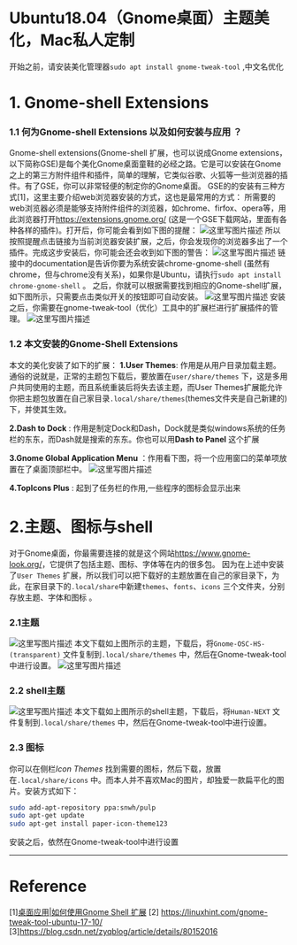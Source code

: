 # Ubuntu18.04（Gnome桌面）主题美化，Mac私人定制

开始之前，请安装美化管理器`sudo apt install gnome-tweak-tool` ,中文名优化

# 1. Gnome-shell Extensions

### 1.1 何为Gnome-shell Extensions 以及如何安装与应用 ？

Gnome-shell extensions(Gnome-shell 扩展，也可以说成Gnome extensions，以下简称GSE)是每个美化Gnome桌面童鞋的必经之路。它是可以安装在Gnome之上的第三方附件组件和插件，简单的理解，它类似谷歌、火狐等一些浏览器的插件。有了GSE，你可以非常轻便的制定你的Gnome桌面。 
GSE的的安装有三种方式[1]，这里主要介绍web浏览器安装的方式，这也是最常用的方式： 
所需要的web浏览器必须是能够支持附件组件的浏览器，如chrome、firfox、opera等，用此浏览器打开<https://extensions.gnome.org/> (这是一个GSE下载网站，里面有各种各样的插件)。打开后，你可能会看到如下图的提醒： 
![这里写图片描述](/home/zzhenry/Boostnote/Ubuntu/assets/20180430202521791.png)
所以按照提醒点击链接为当前浏览器安装扩展，之后，你会发现你的浏览器多出了一个插件。完成这步安装后，你可能会还会收到如下图的警告： 
![这里写图片描述](/home/zzhenry/Boostnote/Ubuntu/assets/20180430202749382.png)
链接中的documentation是告诉你要为系统安装chrome-gnome-shell (虽然有chrome，但与chrome没有关系)，如果你是Ubuntu，请执行`sudo apt install chrome-gnome-shell` 。 
之后，你就可以根据需要找到相应的Gnome-shell扩展，如下图所示，只需要点击类似开关的按钮即可自动安装。 
![这里写图片描述](/home/zzhenry/Boostnote/Ubuntu/assets/2018043020343621.png)
安装之后，你需要在gnome-tweak-tool（优化）工具中的扩展栏进行扩展插件的管理。 
![这里写图片描述](/home/zzhenry/Boostnote/Ubuntu/assets/20180501125857848.png)

### 1.2 本文安装的Gnome-Shell Extensions

本文的美化安装了如下的扩展： 
**1.User Themes**: 作用是从用户目录加载主题。通俗的说就是，正常的主题包下载后，要放置在`user/share/themes` 下，这是多用户共同使用的主题，而且系统重装后将失去该主题，而User Themes扩展能允许你把主题包放置在自己家目录`.local/share/themes`(themes文件夹是自己新建的)下，并使其生效。

**2.Dash to Dock** : 作用是制定Dock和Dash，Dock就是类似windows系统的任务栏的东东，而Dash就是搜索的东东。你也可以用**Dash to Panel** 这个扩展

**3.Gnome Global Application Menu** ：作用看下图，将一个应用窗口的菜单项放置在了桌面顶部栏中。 
![这里写图片描述](/home/zzhenry/Boostnote/Ubuntu/assets/20180501125809454.png)

**4.TopIcons Plus** : 起到了任务栏的作用,一些程序的图标会显示出来

# 2.主题、图标与shell

对于Gnome桌面，你最需要连接的就是这个网站<https://www.gnome-look.org/>，它提供了包括主题、图标、字体等在内的很多包。 
因为在上述中安装了`User Themes` 扩展，所以我们可以把下载好的主题放置在自己的家目录下，为此，在家目录下的`.local/share`中新建`themes`、`fonts`、`icons` 三个文件夹，分别存放主题、字体和图标 。

### 2.1主题

![这里写图片描述](/home/zzhenry/Boostnote/Ubuntu/assets/20180501130916901.png)
本文下载如上图所示的主题，下载后，将`Gnome-OSC-HS-(transparent)` 文件复制到`.local/share/themes` 中，然后在Gnome-tweak-tool中进行设置。 
![这里写图片描述](/home/zzhenry/Boostnote/Ubuntu/assets/20180501131211650.png)

### 2.2 shell主题

![这里写图片描述](/home/zzhenry/Boostnote/Ubuntu/assets/20180501131522933.png)
本文下载如上图所示的shell主题，下载后，将`Human-NEXT` 文件复制到`.local/share/themes` 中，然后在Gnome-tweak-tool中进行设置。

### 2.3 图标

你可以在侧栏*Icon Themes* 找到需要的图标，然后下载，放置在`.local/share/icons` 中。而本人并不喜欢Mac的图片，却独爱一款扁平化的图片。安装方式如下：

```sh
sudo add-apt-repository ppa:snwh/pulp
sudo apt-get update  
sudo apt-get install paper-icon-theme123
```

安装之后，依然在Gnome-tweak-tool中进行设置

---

# Reference

\[1\][桌面应用|如何使用Gnome Shell 扩展](https://linux.cn/article-9447-1.html) 
[2] <https://linuxhint.com/gnome-tweak-tool-ubuntu-17-10/>
[3]<https://blog.csdn.net/zyqblog/article/details/80152016>